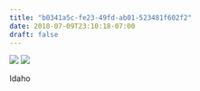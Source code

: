 ```yaml
---
title: "b0341a5c-fe23-49fd-ab01-523481f602f2"
date: 2018-07-09T23:10:18-07:00
draft: false
---
```


![](https://d17enza3bfujl8.cloudfront.net/DSCF0196.jpg)
![](https://d17enza3bfujl8.cloudfront.net/DSCF0198.jpg)

Idaho
